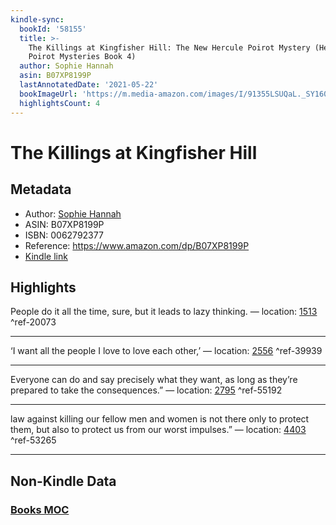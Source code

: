 ```yaml
---
kindle-sync:
  bookId: '58155'
  title: >-
    The Killings at Kingfisher Hill: The New Hercule Poirot Mystery (Hercule
    Poirot Mysteries Book 4)
  author: Sophie Hannah
  asin: B07XP8199P
  lastAnnotatedDate: '2021-05-22'
  bookImageUrl: 'https://m.media-amazon.com/images/I/91355LSUQaL._SY160.jpg'
  highlightsCount: 4
---
```

# The Killings at Kingfisher Hill
## Metadata
* Author: [Sophie Hannah](https://www.amazon.comundefined)
* ASIN: B07XP8199P
* ISBN: 0062792377
* Reference: https://www.amazon.com/dp/B07XP8199P
* [Kindle link](kindle://book?action=open&asin=B07XP8199P)

## Highlights
People do it all the time, sure, but it leads to lazy thinking. — location: [1513](kindle://book?action=open&asin=B07XP8199P&location=1513) ^ref-20073

---
‘I want all the people I love to love each other,’ — location: [2556](kindle://book?action=open&asin=B07XP8199P&location=2556) ^ref-39939

---
Everyone can do and say precisely what they want, as long as they’re prepared to take the consequences.” — location: [2795](kindle://book?action=open&asin=B07XP8199P&location=2795) ^ref-55192

---
law against killing our fellow men and women is not there only to protect them, but also to protect us from our worst impulses.” — location: [4403](kindle://book?action=open&asin=B07XP8199P&location=4403) ^ref-53265

---
## Non-Kindle Data
### [Books MOC](Books%20MOC.md)
